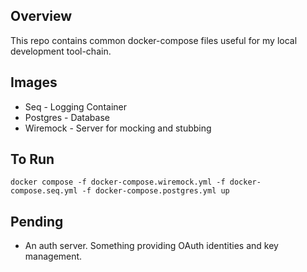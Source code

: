 ## Overview

This repo contains common docker-compose files useful for my local development tool-chain.

## Images
* Seq - Logging Container
* Postgres - Database
* Wiremock - Server for mocking and stubbing

## To Run

`docker compose -f docker-compose.wiremock.yml -f docker-compose.seq.yml -f docker-compose.postgres.yml up`

## Pending
* An auth server. Something providing OAuth identities and key management.